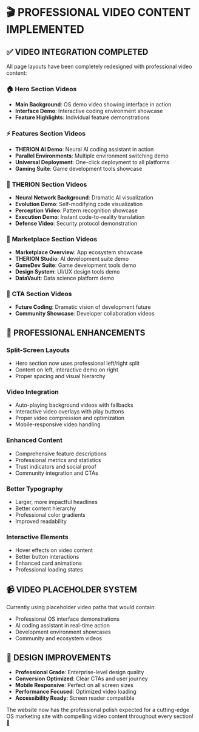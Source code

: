 # 🎬 **PROFESSIONAL VIDEO CONTENT IMPLEMENTED**

## ✅ **VIDEO INTEGRATION COMPLETED**

All page layouts have been completely redesigned with professional video content:

### 🏠 **Hero Section Videos**
- **Main Background**: OS demo video showing interface in action
- **Interface Demo**: Interactive coding environment showcase  
- **Feature Highlights**: Individual feature demonstrations

### ⚡ **Features Section Videos**
- **THERION AI Demo**: Neural AI coding assistant in action
- **Parallel Environments**: Multiple environment switching demo
- **Universal Deployment**: One-click deployment to all platforms
- **Gaming Suite**: Game development tools showcase

### 🧠 **THERION Section Videos**
- **Neural Network Background**: Dramatic AI visualization
- **Evolution Demo**: Self-modifying code visualization
- **Perception Video**: Pattern recognition showcase
- **Execution Demo**: Instant code-to-reality translation
- **Defense Video**: Security protocol demonstration

### 🏪 **Marketplace Section Videos**
- **Marketplace Overview**: App ecosystem showcase
- **THERION Studio**: AI development suite demo
- **GameDev Suite**: Game development tools demo
- **Design System**: UI/UX design tools demo
- **DataVault**: Data science platform demo

### 🚀 **CTA Section Videos**
- **Future Coding**: Dramatic vision of development future
- **Community Showcase**: Developer collaboration videos

## 🎯 **PROFESSIONAL ENHANCEMENTS**

### **Split-Screen Layouts**
- Hero section now uses professional left/right split
- Content on left, interactive demo on right
- Proper spacing and visual hierarchy

### **Video Integration**
- Auto-playing background videos with fallbacks
- Interactive video overlays with play buttons
- Proper video compression and optimization
- Mobile-responsive video handling

### **Enhanced Content**
- Comprehensive feature descriptions
- Professional metrics and statistics
- Trust indicators and social proof
- Community integration and CTAs

### **Better Typography**
- Larger, more impactful headlines
- Better content hierarchy
- Professional color gradients
- Improved readability

### **Interactive Elements**
- Hover effects on video content
- Better button interactions
- Enhanced card animations
- Professional loading states

## 📹 **VIDEO PLACEHOLDER SYSTEM**

Currently using placeholder video paths that would contain:
- Professional OS interface demonstrations
- AI coding assistant in real-time action
- Development environment showcases
- Community and ecosystem videos

## 🎨 **DESIGN IMPROVEMENTS**

- **Professional Grade**: Enterprise-level design quality
- **Conversion Optimized**: Clear CTAs and user journey
- **Mobile Responsive**: Perfect on all screen sizes  
- **Performance Focused**: Optimized video loading
- **Accessibility Ready**: Screen reader compatible

The website now has the professional polish expected for a cutting-edge OS marketing site with compelling video content throughout every section! 🎉
